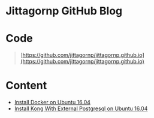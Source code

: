 # Jittagornp GitHub Blog

# Code

> [https://github.com/jittagornp/jittagornp.github.io](https://github.com/jittagornp/jittagornp.github.io)

# Content

- [Install Docker on Ubuntu 16.04](install_docker_on_ubuntu_1604.md)
- [Install Kong With External Postgresql on Ubuntu 16.04](install_docker_kong_with_external_postgresql_on_ubuntu1604.md)
